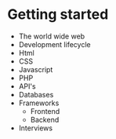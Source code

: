 # Getting started

- The world wide web
- Development lifecycle
- Html
- CSS
- Javascript
- PHP
- API's
- Databases
- Frameworks
	- Frontend
	- Backend
- Interviews